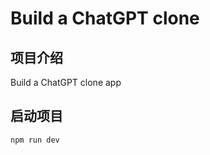<!-- //创建项目 -->

# Build a ChatGPT clone

## 项目介绍

Build a ChatGPT clone app

<!-- 启动 -->

## 启动项目

```shell
npm run dev
```
